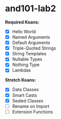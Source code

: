# and101-lab2

**Required Koans:**
- [x] Hello World
- [x] Named Arguments
- [x] Default Arguments
- [x] Triple-Quoted Strings
- [x] String Templates
- [x] Nullable Types
- [x] Nothing Type
- [x] Lambdas

**Stretch Koans:**
- [x] Data Classes
- [x] Smart Casts
- [x] Sealed Classes
- [ ] Rename on Import
- [ ] Extension Functions
